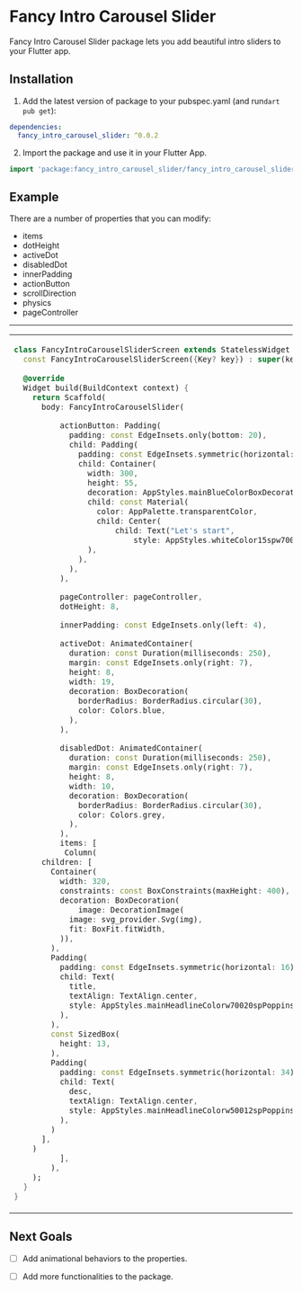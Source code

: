 
# Fancy Intro Carousel Slider

Fancy Intro Carousel Slider package lets you add beautiful intro sliders to your Flutter app.

## Installation 

1. Add the latest version of package to your pubspec.yaml (and run`dart pub get`):
```yaml
dependencies:
  fancy_intro_carousel_slider: ^0.0.2
```
2. Import the package and use it in your Flutter App.
```dart
import 'package:fancy_intro_carousel_slider/fancy_intro_carousel_slider.dart';
```

## Example
There are a number of properties that you can modify:

 - items
 - dotHeight               
 - activeDot 
 - disabledDot
 - innerPadding
 - actionButton
 - scrollDirection               
 - physics 
 - pageController

<hr>

<table>
<tr>
<td>

```dart
class FancyIntroCarouselSliderScreen extends StatelessWidget {  
  const FancyIntroCarouselSliderScreen({Key? key}) : super(key: key);  
  
  @override  
  Widget build(BuildContext context) {  
    return Scaffold(  
      body: FancyIntroCarouselSlider(

          actionButton: Padding(
            padding: const EdgeInsets.only(bottom: 20),
            child: Padding(
              padding: const EdgeInsets.symmetric(horizontal: 10),
              child: Container(
                width: 300,
                height: 55,
                decoration: AppStyles.mainBlueColorBoxDecorationStyle,
                child: const Material(
                  color: AppPalette.transparentColor,
                  child: Center(
                      child: Text("Let's start",
                          style: AppStyles.whiteColor15spw700NotoSans)),
                ),
              ),
            ),
          ),

          pageController: pageController,
          dotHeight: 8,

          innerPadding: const EdgeInsets.only(left: 4),

          activeDot: AnimatedContainer(
            duration: const Duration(milliseconds: 250),
            margin: const EdgeInsets.only(right: 7),
            height: 8,
            width: 19,
            decoration: BoxDecoration(
              borderRadius: BorderRadius.circular(30),
              color: Colors.blue,
            ),
          ),

          disabledDot: AnimatedContainer(
            duration: const Duration(milliseconds: 250),
            margin: const EdgeInsets.only(right: 7),
            height: 8,
            width: 10,
            decoration: BoxDecoration(
              borderRadius: BorderRadius.circular(30),
              color: Colors.grey,
            ),
          ),
          items: [
           Column(
      children: [
        Container(
          width: 320,
          constraints: const BoxConstraints(maxHeight: 400),
          decoration: BoxDecoration(
              image: DecorationImage(
            image: svg_provider.Svg(img),
            fit: BoxFit.fitWidth,
          )),
        ),
        Padding(
          padding: const EdgeInsets.symmetric(horizontal: 16),
          child: Text(
            title,
            textAlign: TextAlign.center,
            style: AppStyles.mainHeadlineColorw70020spPoppins,
          ),
        ),
        const SizedBox(
          height: 13,
        ),
        Padding(
          padding: const EdgeInsets.symmetric(horizontal: 34),
          child: Text(
            desc,
            textAlign: TextAlign.center,
            style: AppStyles.mainHeadlineColorw50012spPoppinsLineHeight,
          ),
        )
      ],
    )
          ],
        ),
    );  
  }  
}
```

</td>
<td>
<img  src="https://user-images.githubusercontent.com/42466886/191514873-19b79572-f51c-42ba-9f72-078c071cbe92.png"  alt="">
</td>
</tr>
</table>

## Next Goals
 
 - [ ] Add animational behaviors to the properties.
 
 - [ ] Add more functionalities to the package.
